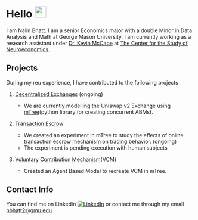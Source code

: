 # Hello <img src="https://raw.githubusercontent.com/MartinHeinz/MartinHeinz/master/wave.gif" width="30px"> <br> 

I am Nalin Bhatt. I am a senior Economics major with a double Minor in Data Analysis and Math at George Mason University. 
I am currently working as a research assistant under [Dr. Kevin McCabe](https://github.com/Kmccabe) at 
[The Center for the Study of Neuroeconomics](https://github.com/gmucsn). 

## Projects 
During my reu experience, I have contributed to the following projects <br>

1. [Decentralized Exchanges](https://github.com/gmucsn/workshop_2021/tree/main/project_amm) (ongoing)
    * We are currently modelling the Uniswap v2 Exchange using [mTree](https://github.com/gmucsn/mTree)(python library for creating concurrent ABMs).

2. [Transaction Escrow](https://github.com/gmucsn/reu_2020_main) 
    * We created an experiment in mTree to study the effects of online transaction escrow mechanism on trading behavior. (ongoing)
    * The experiment is pending execution with human subjects
  
3. [Voluntary Contribution Mechanism](https://github.com/gmucsn/reu_2020_vcm)(VCM)
    * Created an Agent Based Model to recreate VCM in mTree. 

<!-- ## Skills 
![Nalin's GitHub stats](https://github-readme-stats.vercel.app/api?username=nalinbhatt&count_private=true)

[![Top Langs](https://github-readme-stats.vercel.app/api/top-langs/?username=nalinbhatt)](https://github.com/anuraghazra/github-readme-stats)
 -->
## Contact Info 
You can find me on Linkedin [![LinkedIn][2.2]][2] or contact me through my email <a href="mailto:nbhatt2@gmu.edu">nbhatt2@gmu.edu</a>

<!-- Icons -->
[2.2]: https://raw.githubusercontent.com/MartinHeinz/MartinHeinz/master/linkedin-3-16.png (LinkedIn icon without padding)

<!-- Links to your social media accounts -->

[2]: https://www.linkedin.com/in/nalin-b-bb053a123?lipi=urn%3Ali%3Apage%3Ad_flagship3_profile_view_base_contact_details%3BS4E63ZBpRTqyqHruAx9oSQ%3D%3D



